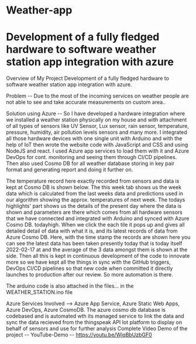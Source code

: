 # Weather-app

# Development of a fully fledged hardware to software weather station app integration with azure

Overview of My Project
Development of a fully fledged hardware to software weather station app integration with azure.

Problem -- Due to the most of the incoming services on weather people are not able to see and take accurate measurements on custom area..

Solution using Azure -- So I have developed a hardware integration where we installed a weather station physically on my house and with attachment of all types of sensors like UV Sensor, Lux sensor, rain sensor, temperature, pressure, humidity, air pollution levels sensors and many more. I integrated all those hardware devices with one single unit with Arduino and with the help of IoT then wrote the website code with JavaScript and CSS and using NodeJS and react. I used Azure app services to load them with it and Azure DevOps for cont. monitoring and seeing them through CI/CD pipelines. Then also used Cosmo DB for all weather database storing in key pair format and generating report and doing it further on.

The temperature record here exactly recorded from sensors and data is kept at Cosmo DB is shown below. The this week tab shows us the week data which is calculated from the last weeks data and predictions used in our algorithm showing the approx. temperatures of next week. The todays highlights' part shows us the details of the present day where the data is shown and parameters are there which comes from all hardware sensors that we have connected and integrated with Arduino and synced with Azure Cosmo DB.
todayhigh. When we click the each tile it pops up and gives all detailed detail of data with what it is, and its latest records of data from Azure Cosmo DB. Here, with the time stamp the records are shown here you can see the latest data has been taken presently today that is today itself 2022-02-17 at and the average of the 3 data amongst them is shown at the side. Then all this is kept in continuous development of the code to innovate more so we have kept all the things in sync with the GitHub triggers, DevOps CI/CD pipelines so that new code when committed it directly launches to production after our review.
So more automation is there.

The arduino code is also attached in the files... in the WEATHER_STATION.ino  file

Azure Services Involved --> Azure App Service, Azure Static Web Apps, Azure DevOps, Azure CosmoDB.
The azure cosmo db database is codebased and is automated wth its managed service to link the data and sync the data recieved from the thingspeak API Iot platform to display on behalf of sensors and use for further analysis
Complete Video Demo of the project --
YouTube-Demo -- https://youtu.be/WjqBbUzbGF0
